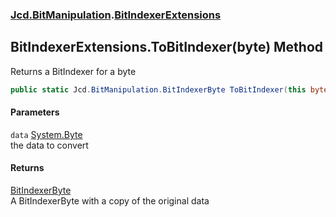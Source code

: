 ### [Jcd.BitManipulation](Jcd_BitManipulation.md 'Jcd.BitManipulation').[BitIndexerExtensions](Jcd_BitManipulation_BitIndexerExtensions.md 'Jcd.BitManipulation.BitIndexerExtensions')
## BitIndexerExtensions.ToBitIndexer(byte) Method
Returns a BitIndexer for a byte  
```csharp
public static Jcd.BitManipulation.BitIndexerByte ToBitIndexer(this byte data);
```
#### Parameters
<a name='Jcd_BitManipulation_BitIndexerExtensions_ToBitIndexer(byte)_data'></a>
`data` [System.Byte](https://docs.microsoft.com/en-us/dotnet/api/System.Byte 'System.Byte')  
the data to convert
  
#### Returns
[BitIndexerByte](Jcd_BitManipulation_BitIndexerByte.md 'Jcd.BitManipulation.BitIndexerByte')  
A BitIndexerByte with a copy of the original data
